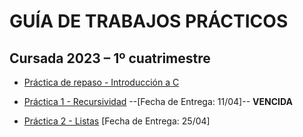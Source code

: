 # GUÍA DE TRABAJOS PRÁCTICOS

## Cursada 2023 – 1º cuatrimestre

* [Práctica de repaso - Introducción a C](TP0_Repaso.md)

* [Práctica 1 - Recursividad](TP1_Recursividad.md) --[Fecha de Entrega: 11/04]-- **VENCIDA**

* [Práctica 2 - Listas](TP2_Listas.md) [Fecha de Entrega: 25/04]

<!--
[Práctica 1 - Introducción a los TAD](practica-1.md)

[Práctica 2 - Recursividad](practica-2.md)

[Práctica 3 - Listas](practica-3.md)

[Práctica 4 - Pilas](practica-4.md)

[Práctica 5 - Colas](practica-5.md)

[Práctica 6 - Árboles](practica-6.md)

[Práctica 7 - Tablas de hash](practica-7.md)

[Práctica 8 - Conjuntos](practica-8.md)
-->
